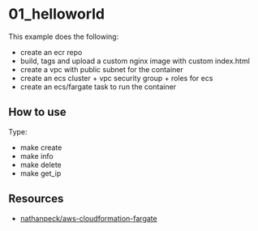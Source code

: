 # 01_helloworld
This example does the following:
- create an ecr repo
- build, tags and upload a custom nginx image with custom index.html
- create a vpc with public subnet for the container
- create an ecs cluster + vpc security group + roles for ecs
- create an ecs/fargate task to run the container

## How to use
Type:

- make create
- make info
- make delete
- make get_ip

## Resources
- [nathanpeck/aws-cloudformation-fargate](https://github.com/nathanpeck/aws-cloudformation-fargate)
